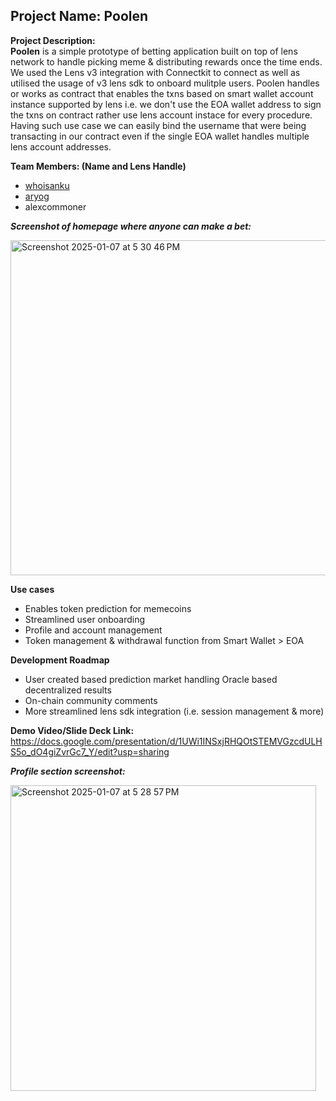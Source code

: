 ## Project Name: Poolen

**Project Description:** <br/>
**Poolen** is a simple prototype of betting application built on top of lens network to handle picking meme & distributing rewards once the time ends. We used the Lens v3 integration with Connectkit to connect as well as utilised the usage of v3 lens sdk to onboard mulitple users. Poolen handles or works as contract that enables the txns based on smart wallet account instance supported by lens i.e. we don't use the EOA wallet address to sign the txns on contract rather use lens account instace for every procedure. Having such use case we can easily bind the username that were being transacting in our contract even if the single EOA wallet handles multiple lens account addresses. 

**Team Members: (Name and Lens Handle)**
- [whoisanku](https://hey.xyz/u/whoisanku)
- [aryog](https://hey.xyz/u/yoges)
- alexcommoner

***Screenshot of homepage where anyone can make a bet:*** <br />

<img width="536" alt="Screenshot 2025-01-07 at 5 30 46 PM" src="https://github.com/user-attachments/assets/b4138b65-4cf4-432e-89c1-0ea60cb8e4f8" />


**Use cases**
- Enables token prediction for memecoins
- Streamlined user onboarding
- Profile and account management
- Token management & withdrawal function from Smart Wallet > EOA

**Development Roadmap**
- User created based prediction market handling Oracle based decentralized results
- On-chain community comments
- More streamlined lens sdk integration (i.e. session management & more)

**Demo Video/Slide Deck Link:** <br />
https://docs.google.com/presentation/d/1UWi1INSxjRHQOtSTEMVGzcdULHS5o_dO4giZvrGc7_Y/edit?usp=sharing

***Profile section screenshot:*** <br />

<img width="489" alt="Screenshot 2025-01-07 at 5 28 57 PM" src="https://github.com/user-attachments/assets/ca2a2736-0d65-4a83-928c-bf150aade0f5" />



